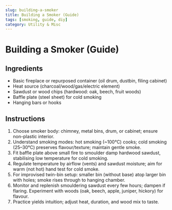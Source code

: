 ```yaml
---
slug: building-a-smoker
title: Building a Smoker (Guide)
tags: [smoking, guide, diy]
category: Utility & Misc
---
```


# Building a Smoker (Guide)

## Ingredients

- Basic fireplace or repurposed container (oil drum, dustbin, filing cabinet)
- Heat source (charcoal/wood/gas/electric element)
- Sawdust or wood chips (hardwood: oak, beech, fruit woods)
- Baffle plate (steel sheet) for cold smoking
- Hanging bars or hooks

## Instructions

1. Choose smoker body: chimney, metal bins, drum, or cabinet; ensure non-plastic interior.
2. Understand smoking modes: hot smoking (~100°C) cooks; cold smoking (25–30°C) preserves flavour/texture; maintain gentle smoke.
3. Fit baffle plate above small fire to smoulder damp hardwood sawdust, stabilising low temperature for cold smoking.
4. Regulate temperature by airflow (vents) and sawdust moisture; aim for warm (not hot) hand test for cold smoke.
5. For improvised twin-bin setup: smaller bin (without base) atop larger bin with holes; smoke rises through to hanging chamber.
6. Monitor and replenish smouldering sawdust every few hours; dampen if flaring. Experiment with woods (oak, beech, apple, juniper, hickory) for flavour.
7. Practice yields intuition; adjust heat, duration, and wood mix to taste.
